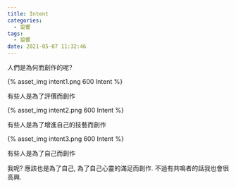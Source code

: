 ```yaml
---
title: Intent
categories:
  - 跫響
tags:
  - 跫響
date: 2021-05-07 11:32:46
---
```

人們是為何而創作的呢?

{% asset_img intent1.png 600 Intent %}

有些人是為了評價而創作

{% asset_img intent2.png 600 Intent %}

有些人是為了增進自己的技藝而創作

{% asset_img intent3.png 600 Intent %}

有些人是為了自己而創作

我呢? 應該也是為了自己, 為了自己心靈的滿足而創作. 不過有共鳴者的話我也會很高興.
